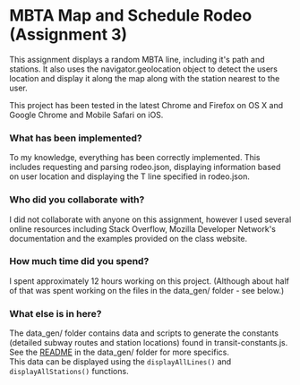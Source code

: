 # MBTA Map and Schedule Rodeo (Assignment 3)

This assignment displays a random MBTA line, including it's path and stations. It also uses the navigator.geolocation object to detect the users location and display it along the map along with the station nearest to the user.  

This project has been tested in the latest Chrome and Firefox on OS X and Google Chrome and Mobile Safari on iOS.  

### What has been implemented?
To my knowledge, everything has been correctly implemented. This includes requesting and parsing rodeo.json, displaying information based on user location and displaying the T line specified in rodeo.json.  

### Who did you collaborate with?
I did not collaborate with anyone on this assignment, however I used several online resources including Stack Overflow, Mozilla Developer Network's documentation and the examples provided on the class website. 

### How much time did you spend?
I spent approximately 12 hours working on this project. (Although about half of that was spent working on the files in the data_gen/ folder - see below.)  

### What else is in here?
The data_gen/ folder contains data and scripts to generate the constants (detailed subway routes and station locations) found in transit-constants.js. See the [README](/transit/data_gen/) in the data_gen/ folder for more specifics.  
This data can be displayed using the `displayAllLines()` and `displayAllStations()` functions. 